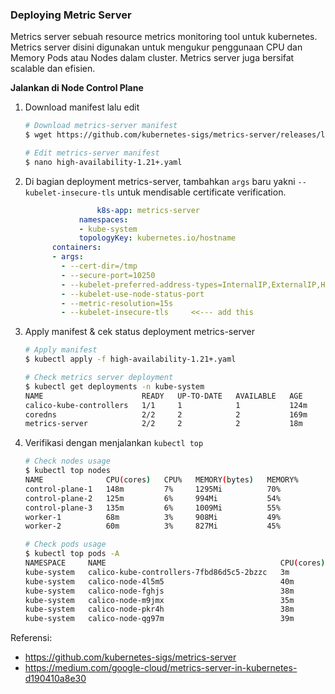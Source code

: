 ### Deploying Metric Server

Metrics server sebuah resource metrics monitoring tool untuk kubernetes. Metrics server disini digunakan untuk mengukur penggunaan CPU dan Memory Pods atau Nodes dalam cluster. Metrics server juga bersifat scalable dan efisien.

**Jalankan di Node Control Plane**

1. Download manifest lalu edit

   ```bash
   # Download metrics-server manifest
   $ wget https://github.com/kubernetes-sigs/metrics-server/releases/latest/download/high-availability-1.21+.yaml
   
   # Edit metrics-server manifest
   $ nano high-availability-1.21+.yaml
   ```

2. Di bagian deployment metrics-server, tambahkan `args` baru yakni `--kubelet-insecure-tls` untuk mendisable certificate verification.

   ```yaml
                   k8s-app: metrics-server
               namespaces:
               - kube-system
               topologyKey: kubernetes.io/hostname
         containers:
         - args:
           - --cert-dir=/tmp
           - --secure-port=10250
           - --kubelet-preferred-address-types=InternalIP,ExternalIP,Hostname
           - --kubelet-use-node-status-port
           - --metric-resolution=15s
           - --kubelet-insecure-tls 	<<--- add this
   ```

3. Apply manifest & cek status deployment  metrics-server

   ```bash
   # Apply manifest
   $ kubectl apply -f high-availability-1.21+.yaml
   
   # Check metrics server deployment
   $ kubectl get deployments -n kube-system
   NAME                      READY   UP-TO-DATE   AVAILABLE   AGE
   calico-kube-controllers   1/1     1            1           124m
   coredns                   2/2     2            2           169m
   metrics-server            2/2     2            2           18m
   ```

4. Verifikasi dengan menjalankan `kubectl top`

   ```bash
   # Check nodes usage
   $ kubectl top nodes
   NAME              CPU(cores)   CPU%   MEMORY(bytes)   MEMORY%   
   control-plane-1   148m         7%     1295Mi          70% 
   control-plane-2   125m         6%     994Mi           54%
   control-plane-3   135m         6%     1009Mi          55%
   worker-1          68m          3%     908Mi           49%
   worker-2          60m          3%     827Mi           45%
   
   # Check pods usage
   $ kubectl top pods -A
   NAMESPACE     NAME                                       CPU(cores)   MEMORY(bytes)   
   kube-system   calico-kube-controllers-7fbd86d5c5-2bzzc   3m           12Mi            
   kube-system   calico-node-4l5m5                          40m          125Mi           
   kube-system   calico-node-fghjs                          38m          129Mi           
   kube-system   calico-node-m9jmx                          35m          119Mi           
   kube-system   calico-node-pkr4h                          38m          135Mi           
   kube-system   calico-node-qg97m                          39m          116Mi 
   ```

Referensi: 

- https://github.com/kubernetes-sigs/metrics-server
- https://medium.com/google-cloud/metrics-server-in-kubernetes-d190410a8e30
